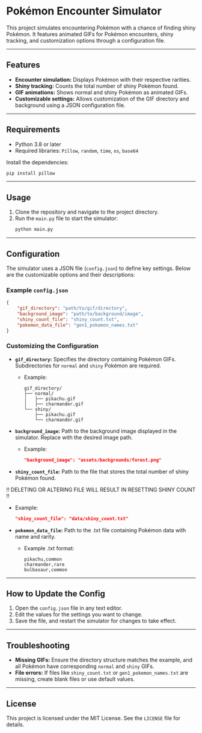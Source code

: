 # Pokémon Encounter Simulator

This project simulates encountering Pokémon with a chance of finding shiny Pokémon. It features animated GIFs for Pokémon encounters, shiny tracking, and customization options through a configuration file.

---

## Features
- **Encounter simulation:** Displays Pokémon with their respective rarities.
- **Shiny tracking:** Counts the total number of shiny Pokémon found.
- **GIF animations:** Shows normal and shiny Pokémon as animated GIFs.
- **Customizable settings:** Allows customization of the GIF directory and background using a JSON configuration file.

---

## Requirements
- Python 3.8 or later
- Required libraries: `Pillow`, `random`, `time`, `os`, `base64`

Install the dependencies:
```bash
pip install pillow
```

---

## Usage
1. Clone the repository and navigate to the project directory.
2. Run the `main.py` file to start the simulator:
   ```bash
   python main.py
   ```

---

## Configuration
The simulator uses a JSON file (`config.json`) to define key settings. Below are the customizable options and their descriptions:

### Example `config.json`
```json
{
    "gif_directory": "path/to/gif/directory",
    "background_image": "path/to/background/image",
    "shiny_count_file": "shiny_count.txt",
    "pokemon_data_file": "gen1_pokemon_names.txt"
}
```

### Customizing the Configuration
- **`gif_directory`:** Specifies the directory containing Pokémon GIFs. Subdirectories for `normal` and `shiny` Pokémon are required.
  - Example:
    ```
    gif_directory/
    ├── normal/
    │   ├── pikachu.gif
    │   ├── charmander.gif
    └── shiny/
        ├── pikachu.gif
        └── charmander.gif
    ```

- **`background_image`:** Path to the background image displayed in the simulator. Replace with the desired image path.
  - Example:
    ```json
    "background_image": "assets/backgrounds/forest.png"
    ```

- **`shiny_count_file`:** Path to the file that stores the total number of shiny Pokémon found. 

!! DELETING OR ALTERING FILE WILL RESULT IN RESETTING SHINY COUNT !!
  - Example:
    ```json
    "shiny_count_file": "data/shiny_count.txt"
    ```

- **`pokemon_data_file`:** Path to the .txt file containing Pokémon data with name and rarity.
  - Example .txt format:
    ```
    pikachu,common
    charmander,rare
    bulbasaur,common
    ```

---

## How to Update the Config
1. Open the `config.json` file in any text editor.
2. Edit the values for the settings you want to change.
3. Save the file, and restart the simulator for changes to take effect.

---

## Troubleshooting
- **Missing GIFs:** Ensure the directory structure matches the example, and all Pokémon have corresponding `normal` and `shiny` GIFs.
- **File errors:** If files like `shiny_count.txt` or `gen1_pokemon_names.txt` are missing, create blank files or use default values.

---

## License
This project is licensed under the MIT License. See the `LICENSE` file for details.
